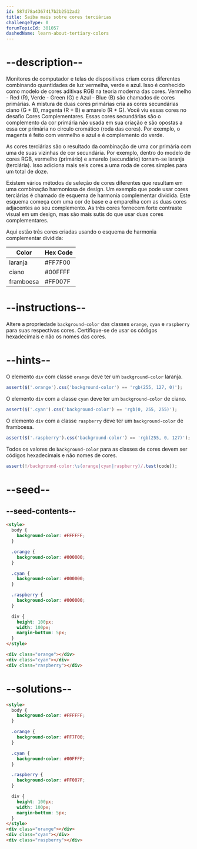 ```yaml
---
id: 587d78a4367417b2b2512ad2
title: Saiba mais sobre cores terciárias
challengeType: 0
forumTopicId: 301057
dashedName: learn-about-tertiary-colors
---
```


# --description--

Monitores de computador e telas de dispositivos criam cores diferentes combinando quantidades de luz vermelha, verde e azul. Isso é conhecido como modelo de cores aditivas RGB na teoria moderna das cores. Vermelho - Red (R), Verde - Green (G) e Azul - Blue (B) são chamados de cores primárias. A mistura de duas cores primárias cria as cores secundárias ciano (G + B), magenta (R + B) e amarelo (R + G). Você viu essas cores no desafio Cores Complementares. Essas cores secundárias são o complemento da cor primária não usada em sua criação e são opostas a essa cor primária no circulo cromático (roda das cores). Por exemplo, o magenta é feito com vermelho e azul e é complemento do verde.

As cores terciárias são o resultado da combinação de uma cor primária com uma de suas vizinhas de cor secundária. Por exemplo, dentro do modelo de cores RGB, vermelho (primário) e amarelo (secundário) tornam-se laranja (terciária). Isso adiciona mais seis cores a uma roda de cores simples para um total de doze.

Existem vários métodos de seleção de cores diferentes que resultam em uma combinação harmoniosa de design. Um exemplo que pode usar cores terciárias é chamado de esquema de harmonia complementar dividida. Este esquema começa com uma cor de base e a emparelha com as duas cores adjacentes ao seu complemento. As três cores fornecem forte contraste visual em um design, mas são mais sutis do que usar duas cores complementares.

Aqui estão três cores criadas usando o esquema de harmonia complementar dividida:

<table class='table table-striped'><thead><tr><th>Color</th><th>Hex Code</th></tr></thead><thead></thead><tbody><tr><td>laranja</td><td>#FF7F00</td></tr><tr><td>ciano</td><td>#00FFFF</td></tr><tr><td>framboesa</td><td>#FF007F</td></tr></tbody></table>

# --instructions--

Altere a propriedade `background-color` das classes `orange`, `cyan` e `raspberry` para suas respectivas cores. Certifique-se de usar os códigos hexadecimais e não os nomes das cores.

# --hints--

O elemento `div` com classe `orange` deve ter um `background-color` laranja.

```js
assert($('.orange').css('background-color') == 'rgb(255, 127, 0)');
```

O elemento `div` com a classe `cyan` deve ter um `background-color` de ciano.

```js
assert($('.cyan').css('background-color') == 'rgb(0, 255, 255)');
```

O elemento `div` com a classe `raspberry` deve ter um `background-color` de framboesa.

```js
assert($('.raspberry').css('background-color') == 'rgb(255, 0, 127)');
```

Todos os valores de `background-color` para as classes de cores devem ser códigos hexadecimais e não nomes de cores.

```js
assert(!/background-color:\s(orange|cyan|raspberry)/.test(code));
```

# --seed--

## --seed-contents--

```html
<style>
  body {
    background-color: #FFFFFF;
  }

  .orange {
    background-color: #000000;
  }

  .cyan {
    background-color: #000000;
  }

  .raspberry {
    background-color: #000000;
  }

  div {
    height: 100px;
    width: 100px;
    margin-bottom: 5px;
  }
</style>

<div class="orange"></div>
<div class="cyan"></div>
<div class="raspberry"></div>
```

# --solutions--

```html
<style>
  body {
    background-color: #FFFFFF;
  }

  .orange {
    background-color: #FF7F00;
  }

  .cyan {
    background-color: #00FFFF;
  }

  .raspberry {
    background-color: #FF007F;
  }

  div {
    height: 100px;
    width: 100px;
    margin-bottom: 5px;
  }
</style>
<div class="orange"></div>
<div class="cyan"></div>
<div class="raspberry"></div>
```
